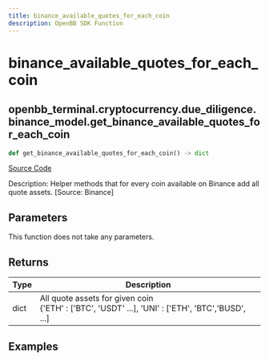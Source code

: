 ```yaml
---
title: binance_available_quotes_for_each_coin
description: OpenBB SDK Function
---
```


# binance_available_quotes_for_each_coin

## openbb_terminal.cryptocurrency.due_diligence.binance_model.get_binance_available_quotes_for_each_coin

```python title='openbb_terminal/cryptocurrency/due_diligence/binance_model.py'
def get_binance_available_quotes_for_each_coin() -> dict
```
[Source Code](https://github.com/OpenBB-finance/OpenBBTerminal/tree/main/openbb_terminal/cryptocurrency/due_diligence/binance_model.py#L77)

Description: Helper methods that for every coin available on Binance add all quote assets. [Source: Binance]

## Parameters

This function does not take any parameters.

## Returns

| Type | Description |
| ---- | ----------- |
| dict | All quote assets for given coin<br/>{'ETH' : ['BTC', 'USDT' ...], 'UNI' : ['ETH', 'BTC','BUSD', ...] |

## Examples

